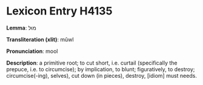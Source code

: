 # Lexicon Entry H4135

**Lemma**: מוּל

**Transliteration (xlit)**: mûwl

**Pronunciation**: mool

**Description**:
a primitive root; to cut short, i.e. curtail (specifically the prepuce, i.e. to circumcise); by implication, to blunt; figuratively, to destroy; circumcise(-ing), selves), cut down (in pieces), destroy, [idiom] must needs.
